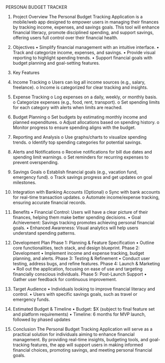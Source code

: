 
PERSONAl BUDGET TRACKER

1. Project Overview
The Personal Budget Tracking Application is a mobile/web app designed to empower users in managing their finances by tracking income, expenses, and savings goals. This tool will enhance financial literacy, promote disciplined spending, and support savings, offering users full control over their financial health.

2. Objectives
•	Simplify financial management with an intuitive interface.
•	Track and categorize income, expenses, and savings.
•	Provide visual reporting to highlight spending trends.
•	Support financial goals with budget planning and goal-setting features.


3. Key Features
1.	Income Tracking
o	Users can log all income sources (e.g., salary, freelance).
o	Income is categorized for clear tracking and insights.

2.	Expense Tracking
o	Log expenses on a daily, weekly, or monthly basis.
o	Categorize expenses (e.g., food, rent, transport).
o	Set spending limits for each category with alerts when limits are reached.

3.	Budget Planning
o	Set budgets by estimating monthly income and planned expenditures.
o	Adjust allocations based on spending history.
o	Monitor progress to ensure spending aligns with the budget.

4.	Reporting and Analysis
o	Use graphs/charts to visualize spending trends.
o	Identify top spending categories for potential savings.

5.	Alerts and Notifications
o	Receive notifications for bill due dates and spending limit warnings.
o	Set reminders for recurring expenses to prevent overspending.

6.	Savings Goals
o	Establish financial goals (e.g., vacation fund, emergency fund).
o	Track savings progress and get updates on goal milestones.

7.	Integration with Banking Accounts (Optional)
o	Sync with bank accounts for real-time transaction updates.
o	Automate income/expense tracking, ensuring accurate financial records.


4. Benefits
•	Financial Control: Users will have a clear picture of their finances, helping them make better spending decisions.
•	Goal Achievement: Savings tracking promotes achieving personal financial goals.
•	Enhanced Awareness: Visual analytics will help users understand spending patterns.


5. Development Plan
Phase 1: Planning & Feature Specification
•	Outline core functionalities, tech stack, and design blueprint.
Phase 2: Development
•	Implement income and expense tracking, budget planning, and alerts.
Phase 3: Testing & Refinement
•	Conduct user testing, address bugs, and refine features.
Phase 4: Launch & Marketing
•	Roll out the application, focusing on ease of use and targeting financially conscious individuals.
Phase 5: Post-Launch Support
•	Gather user feedback for continuous improvement.


6. Target Audience
•	Individuals looking to improve financial literacy and control.
•	Users with specific savings goals, such as travel or emergency funds.


7. Estimated Budget & Timeline
•	Budget: $X (subject to final feature set and platform requirements)
•	Timeline: 6 months for MVP launch, followed by phased updates


8. Conclusion
The Personal Budget Tracking Application will serve as a practical solution for individuals aiming to enhance financial management. By providing real-time insights, budgeting tools, and goal-tracking features, the app will support users in making informed financial choices, promoting savings, and meeting personal financial goals.

